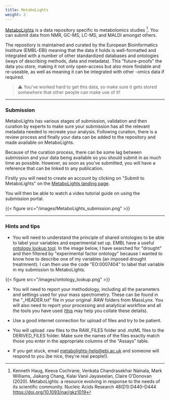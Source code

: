 ```yaml
---
title: MetaboLights
weight: 2
---
```


[MetaboLights](https://www.ebi.ac.uk/metabolights/) is a data repository specific to metabolomics studies [^1]. You can submit data from NMR, GC-MS, LC-MS, and MALDI amongst others.

The repository is maintained and curated by the European Bioinformatics Institure (EMBL-EBI) meaning that the data it holds is well-formatted and 
integrated with a number of other standardized databases and ontologies (ways of describing methods, data and metadata). This "future-proofs" the data
you store, making it not only open-access but also more findable and re-useable, as well as meaning it can be integrated with other -omics data if required. 

> :warning: You've worked hard to get this data, so make sure it gets stored somewhere that other people can make use of it!

---
### Submission

MetaboLights has various stages of submission, validation and then curation by experts to make sure your submission has all the relevant metadata needed
to recreate your analysis. Following curation, there is a review process and finally your data can be added to the repository and made available on MetaboLights.

Because of the curation process, there can be some lag between submission and your data being available so you should submit in as much time as possible. However,
as soon as you've submitted, you will have a reference that can be linked to any publication.

Firstly you will need to create an account by clicking on "Submit to MetaboLights" on the [MetaboLights landing page](https://www.ebi.ac.uk/metabolights/).

You will then be able to watch a video tutorial guide on using the submission portal.

{{< figure src="/images/MetaboLights_submission.png" >}}

---
### Hints and tips

- You will need to understand the principle of shared ontologies to be able to label your variables and experimental set up. EMBL have a useful [ontology lookup tool](https://www.ebi.ac.uk/ols/index).
In the image below, I have searched for "drought" and then filtered by "experimental factor ontology" because I wanted to know how to describe one of my variables (an imposed drought treatmnent).
I can then use the code "EO:0007404" to label that variable in my submission to MetaboLights.

{{< figure src="/images/ontology_lookup.png" >}}

- You will need to report your methodology, including all the parameters and settings used for your mass spectrometry. These can be found in the "_HEADER.txt" file in your original
.RAW folders from MassLynx. You will also need to report your processing and analytical workflow and all the tools you have used ([this](https://untargeted-metabolomics-workflow.netlify.app/08_data-archiving-citation/03_citing-tools/) may help you collate these details).

- Use a good internet connection for upload of files and try to be patient.

- You will upload .raw files to the RAW_FILES folder and .mzML files to the DERIVED_FILES folder. Make sure the names of the files exactly match those you enter in the appropriate
columns of the "Assays" table.

- If you get stuck, email metabolights-help@ebi.ac.uk and someone will respond to you (be nice, they're real people!).

[^1]: Kenneth Haug, Keeva Cochrane, Venkata Chandrasekhar Nainala, Mark Williams, Jiakang Chang, Kalai Vanii Jayaseelan, Claire O’Donovan (2020). MetaboLights: a resource evolving in 
response to the needs of its scientific community. Nucleic Acids Research 48(D1):D440–D444 https://doi.org/10.1093/nar/gkz1019


